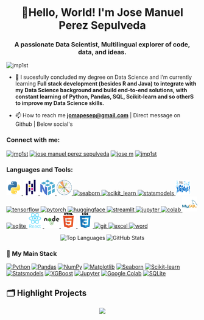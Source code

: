 <h1 align="center"> 🫡Hello, World! I'm Jose Manuel Perez Sepulveda</h1>
<h3 align="center">A passionate Data Scientist, Multilingual explorer of code, data, and ideas.</h3>

<p align="left"> <img src="https://komarev.com/ghpvc/?username=jmp1st&label=Profile%20views&color=0e75b6&style=flat" alt="jmp1st" /> </p>

- 🌱 I sucesfully concluded my degree on Data Science and I’m currently learning **Full stack development (besides R and Java) to integrate with my Data Science background and build end-to-end solutions, with constant learning of Python, Pandas, SQL, Scikit-learn and so otherS to improve my Data Science skills.**

- 📫 How to reach me **jomapesep@gmail.com** | Direct message on Github | Below social's

<h3 align="left">Connect with me:</h3>
<p align="left">
<a href="https://twitter.com/jmp1st" target="blank"><img align="center" src="https://raw.githubusercontent.com/rahuldkjain/github-profile-readme-generator/master/src/images/icons/Social/twitter.svg" alt="jmp1st" height="30" width="40" /></a>
<a href="https://linkedin.com/in/jose manuel perez sepulveda" target="blank"><img align="center" src="https://raw.githubusercontent.com/rahuldkjain/github-profile-readme-generator/master/src/images/icons/Social/linked-in-alt.svg" alt="jose manuel perez sepulveda" height="30" width="40" /></a>
<a href="https://stackoverflow.com/users/jose m" target="blank"><img align="center" src="https://raw.githubusercontent.com/rahuldkjain/github-profile-readme-generator/master/src/images/icons/Social/stack-overflow.svg" alt="jose m" height="30" width="40" /></a>
<a href="https://kaggle.com/jmp1st" target="blank"><img align="center" src="https://raw.githubusercontent.com/rahuldkjain/github-profile-readme-generator/master/src/images/icons/Social/kaggle.svg" alt="jmp1st" height="30" width="40" /></a>
</p>

<h3 align="left">Languages and Tools:</h3>
<p align="left"> 
  <!-- Core -->
  <a href="https://www.python.org" target="_blank" rel="noreferrer"> 
    <img src="https://raw.githubusercontent.com/devicons/devicon/master/icons/python/python-original.svg" alt="python" width="40" height="40"/> 
  </a> 

  <!-- Data Science & ML -->
  <a href="https://pandas.pydata.org/" target="_blank" rel="noreferrer"> 
    <img src="https://raw.githubusercontent.com/devicons/devicon/master/icons/pandas/pandas-original.svg" alt="pandas" width="40" height="40"/> 
  </a> 
  <a href="https://numpy.org/" target="_blank" rel="noreferrer"> 
    <img src="https://raw.githubusercontent.com/devicons/devicon/master/icons/numpy/numpy-original.svg" alt="numpy" width="40" height="40"/> 
  </a>
  <a href="https://matplotlib.org/" target="_blank" rel="noreferrer"> 
    <img src="https://raw.githubusercontent.com/devicons/devicon/master/icons/matplotlib/matplotlib-original.svg" alt="matplotlib" width="40" height="40"/> 
  </a>
  <a href="https://seaborn.pydata.org/" target="_blank" rel="noreferrer"> 
    <img src="https://seaborn.pydata.org/_images/logo-mark-lightbg.svg" alt="seaborn" width="40" height="40"/> 
  </a>
  <a href="https://scikit-learn.org/" target="_blank" rel="noreferrer"> 
    <img src="https://upload.wikimedia.org/wikipedia/commons/0/05/Scikit_learn_logo_small.svg" alt="scikit_learn" width="40" height="40"/> 
  </a> 
  <a href="https://www.statsmodels.org/" target="_blank" rel="noreferrer"> 
    <img src="https://www.statsmodels.org/stable/_images/statsmodels-logo-v2.svg" alt="statsmodels" width="40" height="40"/> 
  </a>
  <a href="https://xgboost.ai/" target="_blank" rel="noreferrer"> 
    <img src="https://raw.githubusercontent.com/dmlc/dmlc.github.io/master/img/logo-m/xgboost.png" alt="xgboost" width="40" height="40"/> 
  </a>
  <a href="https://www.tensorflow.org" target="_blank" rel="noreferrer"> 
    <img src="https://www.vectorlogo.zone/logos/tensorflow/tensorflow-icon.svg" alt="tensorflow" width="40" height="40"/> 
  </a>
  <a href="https://pytorch.org/" target="_blank" rel="noreferrer"> 
    <img src="https://www.vectorlogo.zone/logos/pytorch/pytorch-icon.svg" alt="pytorch" width="40" height="40"/> 
  </a> 

  <!-- NLP -->
  <a href="https://huggingface.co/" target="_blank" rel="noreferrer"> 
    <img src="https://huggingface.co/front/assets/huggingface_logo-noborder.svg" alt="huggingface" width="40" height="40"/> 
  </a>

  <!-- Deployment -->
  <a href="https://streamlit.io/" target="_blank" rel="noreferrer"> 
    <img src="https://streamlit.io/images/brand/streamlit-mark-color.png" alt="streamlit" width="40" height="40"/> 
  </a>
  <a href="https://jupyter.org/" target="_blank" rel="noreferrer"> 
    <img src="https://cdn.jsdelivr.net/gh/devicons/devicon/icons/jupyter/jupyter-original.svg" alt="jupyter" width="40" height="40"/>
  </a>
  <a href="https://colab.research.google.com/" target="_blank" rel="noreferrer"> 
    <img src="https://colab.research.google.com/img/colab_favicon_256px.png" alt="colab" width="40" height="40"/>
  </a>

  <!-- Databases -->
  <a href="https://www.mysql.com/" target="_blank" rel="noreferrer"> 
    <img src="https://raw.githubusercontent.com/devicons/devicon/master/icons/mysql/mysql-original-wordmark.svg" alt="mysql" width="40" height="40"/> 
  </a> 
  <a href="https://www.sqlite.org/" target="_blank" rel="noreferrer"> 
    <img src="https://www.vectorlogo.zone/logos/sqlite/sqlite-icon.svg" alt="sqlite" width="40" height="40"/> 
  </a>

  <!-- Web & Dev -->
  <a href="https://reactjs.org/" target="_blank" rel="noreferrer"> 
    <img src="https://raw.githubusercontent.com/devicons/devicon/master/icons/react/react-original-wordmark.svg" alt="react" width="40" height="40"/> 
  </a>
  <a href="https://nodejs.org" target="_blank" rel="noreferrer"> 
    <img src="https://raw.githubusercontent.com/devicons/devicon/master/icons/nodejs/nodejs-original-wordmark.svg" alt="nodejs" width="40" height="40"/> 
  </a>
  <a href="https://www.w3.org/html/" target="_blank" rel="noreferrer"> 
    <img src="https://raw.githubusercontent.com/devicons/devicon/master/icons/html5/html5-original-wordmark.svg" alt="html5" width="40" height="40"/> 
  </a> 
  <a href="https://www.w3schools.com/css/" target="_blank" rel="noreferrer"> 
    <img src="https://raw.githubusercontent.com/devicons/devicon/master/icons/css3/css3-original-wordmark.svg" alt="css3" width="40" height="40"/> 
  </a> 
  <a href="https://git-scm.com/" target="_blank" rel="noreferrer"> 
    <img src="https://www.vectorlogo.zone/logos/git-scm/git-scm-icon.svg" alt="git" width="40" height="40"/> 
  </a>

  <!-- Productivity -->
<a href="https://www.microsoft.com/microsoft-365/excel" target="_blank" rel="noreferrer">
  <img src="https://img.icons8.com/color/48/microsoft-excel-2019--v1.png" alt="excel" width="40" height="40"/>
</a>
<a href="https://www.microsoft.com/microsoft-365/word" target="_blank" rel="noreferrer">
  <img src="https://img.icons8.com/color/48/microsoft-word-2019--v1.png" alt="word" width="40" height="40"/>
</a>

<p align="center">
  <img src="https://github-readme-stats.vercel.app/api/top-langs?username=jmp1st&layout=donut&langs_count=6&hide=c,c++,javascript,html,css&theme=radical" alt="Top Languages" height="220"/>
  <img src="https://github-readme-stats.vercel.app/api?username=jmp1st&show_icons=true&locale=en&theme=radical" alt="GitHub Stats" height="200"/>
</p>

### 🧰 My Main Stack

[![Python](https://img.shields.io/badge/Python-3776AB?style=for-the-badge&logo=python&logoColor=white)](https://www.python.org)
[![Pandas](https://img.shields.io/badge/Pandas-150458?style=for-the-badge&logo=pandas&logoColor=white)](https://pandas.pydata.org/)
[![NumPy](https://img.shields.io/badge/NumPy-013243?style=for-the-badge&logo=numpy&logoColor=white)](https://numpy.org)
[![Matplotlib](https://img.shields.io/badge/Matplotlib-11557C?style=for-the-badge&logo=matplotlib&logoColor=white)](https://matplotlib.org)
[![Seaborn](https://img.shields.io/badge/Seaborn-4C89AF?style=for-the-badge&logo=seaborn&logoColor=white)](https://seaborn.pydata.org)
[![Scikit-learn](https://img.shields.io/badge/Scikit--Learn-F7931E?style=for-the-badge&logo=scikitlearn&logoColor=white)](https://scikit-learn.org/)
[![Statsmodels](https://img.shields.io/badge/Statsmodels-333333?style=for-the-badge)](https://www.statsmodels.org/)
[![XGBoost](https://img.shields.io/badge/XGBoost-000000?style=for-the-badge&logo=xgboost&logoColor=white)](https://xgboost.ai)
[![Jupyter](https://img.shields.io/badge/Jupyter-F37626?style=for-the-badge&logo=jupyter&logoColor=white)](https://jupyter.org/)
[![Google Colab](https://img.shields.io/badge/Google%20Colab-4285F4?style=for-the-badge&logo=googlecolab&logoColor=white)](https://colab.research.google.com/)
[![SQLite](https://img.shields.io/badge/SQLite-003B57?style=for-the-badge&logo=sqlite&logoColor=white)](https://www.sqlite.org/)


## 🗂️ Highlight Projects  

<p align="center">
  <a href="https://github.com/JMP1ST/Lume-predict-FP">
    <img src="https://github-readme-stats.vercel.app/api/pin/?username=jmp1st&repo=Lume-Predict-FP&theme=radical" />
  </a>
</p>
